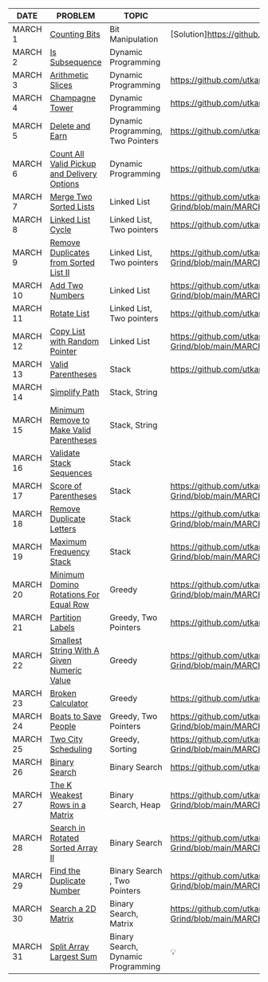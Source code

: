 |DATE|PROBLEM|TOPIC|SOLUTION|IMPORTANT|
|----|-------|-----|--------|---------|
|MARCH 1|[Counting Bits](https://leetcode.com/problems/counting-bits/)|Bit Manipulation|[Solution]https://github.com/utkarsh006/LeetCode-Grind/blob/main/MARCH%20CHALLENGES/MAR%201_Counting%20bits.cpp|💡
|MARCH 2|[Is Subsequence](https://leetcode.com/problems/is-subsequence/)|Dynamic Programming||💡
|MARCH 3|[Arithmetic Slices](https://leetcode.com/problems/arithmetic-slices/)|Dynamic Programming|https://github.com/utkarsh006/LeetCode-Grind/blob/main/MARCH%20CHALLENGES/MAR%203_Arithmetic%20slices.cpp|💡
|MARCH 4|[Champagne Tower](https://leetcode.com/problems/champagne-tower/)|Dynamic Programming|https://github.com/utkarsh006/LeetCode-Grind/blob/main/MARCH%20CHALLENGES/MAR%204_Champagne%20tower.cpp|
|MARCH 5|[Delete and Earn](https://leetcode.com/problems/delete-and-earn/)|Dynamic Programming, Two Pointers|https://github.com/utkarsh006/LeetCode-Grind/blob/main/MARCH%20CHALLENGES/MAR%205_Delete%20%26%20Earn.cpp|💡
|MARCH 6|[Count All Valid Pickup and Delivery Options](https://leetcode.com/problems/count-all-valid-pickup-and-delivery-options/)|Dynamic Programming|https://github.com/utkarsh006/LeetCode-Grind/blob/main/MARCH%20CHALLENGES/MAR%206_Valid%20pickup.cpp|
|MARCH 7|[Merge Two Sorted Lists](https://leetcode.com/problems/merge-two-sorted-lists/)|Linked List|https://github.com/utkarsh006/LeetCode-Grind/blob/main/MARCH%20CHALLENGES/MAR%207_%20Merge%20Two%20Sorted%20Lists.cpp|💡
|MARCH 8|[Linked List Cycle](https://leetcode.com/problems/linked-list-cycle/)|Linked List, Two pointers|https://github.com/utkarsh006/LeetCode-Grind/blob/main/MARCH%20CHALLENGES/MAR%208_Linked%20list%20cycle.cpp|💡
|MARCH 9|[Remove Duplicates from Sorted List II](https://leetcode.com/problems/remove-duplicates-from-sorted-list-ii/)|Linked List, Two pointers|https://github.com/utkarsh006/LeetCode-Grind/blob/main/MARCH%20CHALLENGES/MAR%209_Remove%20Duplicates%20from%20Sorted%20List%20II.cpp|💡
|MARCH 10|[Add Two Numbers](https://leetcode.com/problems/add-two-numbers/)|Linked List|https://github.com/utkarsh006/LeetCode-Grind/blob/main/MARCH%20CHALLENGES/MAR%2010_Add%20two%20nos.%20as%20lists.cpp|
|MARCH 11|[Rotate List](https://leetcode.com/problems/rotate-list/)|Linked List, Two pointers|https://github.com/utkarsh006/LeetCode-Grind/blob/main/MARCH%20CHALLENGES/MAR%2011_Rotate%20List.cpp|
|MARCH 12|[Copy List with Random Pointer](https://leetcode.com/problems/copy-list-with-random-pointer/)|Linked List|https://github.com/utkarsh006/LeetCode-Grind/blob/main/MARCH%20CHALLENGES/MAR%2012_Copy%20List%20with%20Random%20Pointer.cpp|
|MARCH 13|[Valid Parentheses](https://leetcode.com/problems/valid-parentheses/)|Stack|https://github.com/utkarsh006/LeetCode-Grind/blob/main/MARCH%20CHALLENGES/MAR%2013_Valid%20Parentheses.cpp|💡
|MARCH 14|[Simplify Path](https://leetcode.com/problems/simplify-path/)|Stack, String||
|MARCH 15|[Minimum Remove to Make Valid Parentheses](https://leetcode.com/problems/minimum-remove-to-make-valid-parentheses/)|Stack, String||💡
|MARCH 16|[Validate Stack Sequences](https://leetcode.com/problems/validate-stack-sequences/)|Stack||💡
|MARCH 17|[Score of Parentheses](https://leetcode.com/problems/score-of-parentheses/)|Stack|https://github.com/utkarsh006/LeetCode-Grind/blob/main/MARCH%20CHALLENGES/MAR%2017_Score%20of%20Parentheses.cpp|
|MARCH 18|[Remove Duplicate Letters](https://leetcode.com/problems/remove-duplicate-letters/)|Stack|https://github.com/utkarsh006/LeetCode-Grind/blob/main/MARCH%20CHALLENGES/MAR%2018_Remove%20Duplicate%20Letters.cpp|💡
|MARCH 19|[Maximum Frequency Stack](https://leetcode.com/problems/maximum-frequency-stack/)|Stack|https://github.com/utkarsh006/LeetCode-Grind/blob/main/MARCH%20CHALLENGES/MAR%2019_Maximum%20Frequency%20Stack.cpp|
|MARCH 20|[Minimum Domino Rotations For Equal Row](https://leetcode.com/problems/minimum-domino-rotations-for-equal-row/)|Greedy|https://github.com/utkarsh006/LeetCode-Grind/blob/main/MARCH%20CHALLENGES/MAR%2020_Minimum%20Domino%20Rotations%20For%20Equal%20Row.cpp|
|MARCH 21|[Partition Labels](https://leetcode.com/problems/partition-labels/)|Greedy, Two Pointers|https://github.com/utkarsh006/LeetCode-Grind/blob/main/MARCH%20CHALLENGES/MAR%2021_Partition%20Labels.cpp|💡
|MARCH 22|[Smallest String With A Given Numeric Value](https://leetcode.com/problems/smallest-string-with-a-given-numeric-value/)|Greedy|https://github.com/utkarsh006/LeetCode-Grind/blob/main/MARCH%20CHALLENGES/MAR%2022_Smallest%20String%20With%20A%20Given%20Numeric%20Value.cpp|
|MARCH 23|[Broken Calculator](https://leetcode.com/problems/broken-calculator/)|Greedy|https://github.com/utkarsh006/LeetCode-Grind/blob/main/MARCH%20CHALLENGES/MAR%2023_BROKEN%20CALC.cpp|
|MARCH 24|[Boats to Save People](https://leetcode.com/problems/boats-to-save-people/)|Greedy, Two Pointers|https://github.com/utkarsh006/LeetCode-Grind/blob/main/MARCH%20CHALLENGES/MAR%2024_Boats%20to%20Save%20People.cpp|💡
|MARCH 25|[Two City Scheduling](https://leetcode.com/problems/two-city-scheduling/)|Greedy, Sorting|https://github.com/utkarsh006/LeetCode-Grind/blob/main/MARCH%20CHALLENGES/MAR%2025_Two%20City%20Scheduling.cpp|
|MARCH 26|[Binary Search](https://leetcode.com/problems/binary-search/)|Binary Search|https://github.com/utkarsh006/LeetCode-Grind/blob/main/MARCH%20CHALLENGES/MAR%2026_BINARY%20SEARCH.cpp|💡
|MARCH 27|[ The K Weakest Rows in a Matrix](https://leetcode.com/problems/the-k-weakest-rows-in-a-matrix/)|Binary Search, Heap|https://github.com/utkarsh006/LeetCode-Grind/blob/main/MARCH%20CHALLENGES/MAR%2027_The%20K%20Weakest%20Rows%20in%20a%20Matrix.cpp|
|MARCH 28|[Search in Rotated Sorted Array II](https://leetcode.com/problems/search-in-rotated-sorted-array-ii/)|Binary Search|https://github.com/utkarsh006/LeetCode-Grind/blob/main/MARCH%20CHALLENGES/MAR%2028_Search%20in%20Rotated%20Sorted%20Array%20II.cpp|💡
|MARCH 29|[Find the Duplicate Number](https://leetcode.com/problems/find-the-duplicate-number/)|Binary Search , Two Pointers|https://github.com/utkarsh006/LeetCode-Grind/blob/main/MARCH%20CHALLENGES/MAR%2029_Find%20the%20Duplicate%20Number.cpp|💡
|MARCH 30|[Search a 2D Matrix](https://leetcode.com/problems/search-a-2d-matrix/)|Binary Search, Matrix|https://github.com/utkarsh006/LeetCode-Grind/blob/main/MARCH%20CHALLENGES/MAR%2030_Search%20a%202d%20matrix.cpp|💡
|MARCH 31|[Split Array Largest Sum](https://leetcode.com/problems/split-array-largest-sum/)|Binary Search, Dynamic Programming|💡

